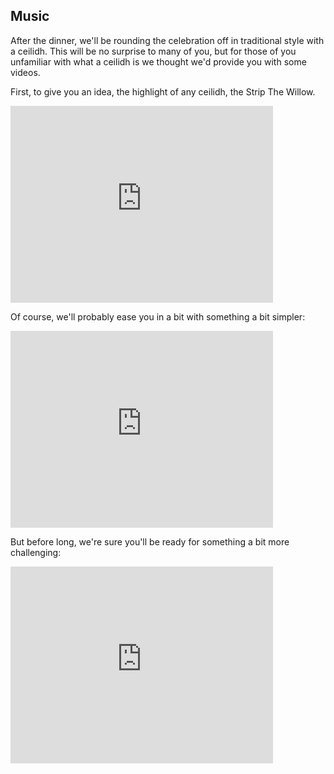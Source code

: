 ## Music
<a name="music"/>

After the dinner, we'll be rounding the celebration off in traditional style with a ceilidh.
This will be no surprise to many of you, but for those of you unfamiliar with what a ceilidh is we thought we'd provide you with some videos.

First, to give you an idea, the highlight of any ceilidh, the Strip The Willow.

<iframe width="420" height="315" src="https://www.youtube.com/embed/gBCayM6aFJQ" frameborder="0" allowfullscreen></iframe>

Of course, we'll probably ease you in a bit with something a bit simpler:

<iframe width="420" height="315" src="https://www.youtube.com/embed/4QyoSIQocKI" frameborder="0" allowfullscreen></iframe>

But before long, we're sure you'll be ready for something a bit more challenging:

<iframe width="420" height="315" src="https://www.youtube.com/embed/_Qvg1GwwcyA" frameborder="0" allowfullscreen></iframe>
